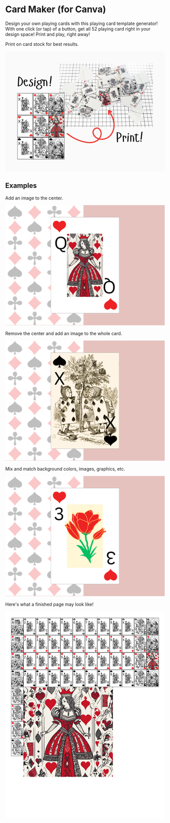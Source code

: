 # Card Maker (for Canva)

Design your own playing cards with this playing card template generator! With one click (or tap) of a button, get all 52 playing card right in your design space! Print and play, right away!

Print on card stock for best results.

![printed sample set](/assets/images/featured.png)

## Examples

Add an image to the center.

![Queen of Hearts](/assets/images/featured4.png)

Remove the center and add an image to the whole card.

![3 of Hearts](/assets/images/featured3.png)

Mix and match background colors, images, graphics, etc.

![10 of Spades](/assets/images/featured2.png)

Here's what a finished page may look like!

![sample set](/assets/images/sample.png)